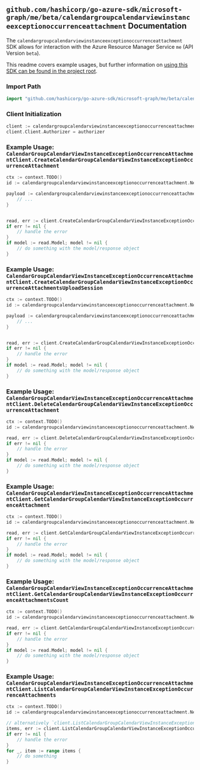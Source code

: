
## `github.com/hashicorp/go-azure-sdk/microsoft-graph/me/beta/calendargroupcalendarviewinstanceexceptionoccurrenceattachment` Documentation

The `calendargroupcalendarviewinstanceexceptionoccurrenceattachment` SDK allows for interaction with the Azure Resource Manager Service `me` (API Version `beta`).

This readme covers example usages, but further information on [using this SDK can be found in the project root](https://github.com/hashicorp/go-azure-sdk/tree/main/docs).

### Import Path

```go
import "github.com/hashicorp/go-azure-sdk/microsoft-graph/me/beta/calendargroupcalendarviewinstanceexceptionoccurrenceattachment"
```


### Client Initialization

```go
client := calendargroupcalendarviewinstanceexceptionoccurrenceattachment.NewCalendarGroupCalendarViewInstanceExceptionOccurrenceAttachmentClientWithBaseURI("https://management.azure.com")
client.Client.Authorizer = authorizer
```


### Example Usage: `CalendarGroupCalendarViewInstanceExceptionOccurrenceAttachmentClient.CreateCalendarGroupCalendarViewInstanceExceptionOccurrenceAttachment`

```go
ctx := context.TODO()
id := calendargroupcalendarviewinstanceexceptionoccurrenceattachment.NewMeCalendarGroupIdCalendarIdCalendarViewIdInstanceIdExceptionOccurrenceID("calendarGroupIdValue", "calendarIdValue", "eventIdValue", "eventId1Value", "eventId2Value")

payload := calendargroupcalendarviewinstanceexceptionoccurrenceattachment.Attachment{
	// ...
}


read, err := client.CreateCalendarGroupCalendarViewInstanceExceptionOccurrenceAttachment(ctx, id, payload)
if err != nil {
	// handle the error
}
if model := read.Model; model != nil {
	// do something with the model/response object
}
```


### Example Usage: `CalendarGroupCalendarViewInstanceExceptionOccurrenceAttachmentClient.CreateCalendarGroupCalendarViewInstanceExceptionOccurrenceAttachmentsUploadSession`

```go
ctx := context.TODO()
id := calendargroupcalendarviewinstanceexceptionoccurrenceattachment.NewMeCalendarGroupIdCalendarIdCalendarViewIdInstanceIdExceptionOccurrenceID("calendarGroupIdValue", "calendarIdValue", "eventIdValue", "eventId1Value", "eventId2Value")

payload := calendargroupcalendarviewinstanceexceptionoccurrenceattachment.CreateCalendarGroupCalendarViewInstanceExceptionOccurrenceAttachmentsUploadSessionRequest{
	// ...
}


read, err := client.CreateCalendarGroupCalendarViewInstanceExceptionOccurrenceAttachmentsUploadSession(ctx, id, payload)
if err != nil {
	// handle the error
}
if model := read.Model; model != nil {
	// do something with the model/response object
}
```


### Example Usage: `CalendarGroupCalendarViewInstanceExceptionOccurrenceAttachmentClient.DeleteCalendarGroupCalendarViewInstanceExceptionOccurrenceAttachment`

```go
ctx := context.TODO()
id := calendargroupcalendarviewinstanceexceptionoccurrenceattachment.NewMeCalendarGroupIdCalendarIdCalendarViewIdInstanceIdExceptionOccurrenceIdAttachmentID("calendarGroupIdValue", "calendarIdValue", "eventIdValue", "eventId1Value", "eventId2Value", "attachmentIdValue")

read, err := client.DeleteCalendarGroupCalendarViewInstanceExceptionOccurrenceAttachment(ctx, id, calendargroupcalendarviewinstanceexceptionoccurrenceattachment.DefaultDeleteCalendarGroupCalendarViewInstanceExceptionOccurrenceAttachmentOperationOptions())
if err != nil {
	// handle the error
}
if model := read.Model; model != nil {
	// do something with the model/response object
}
```


### Example Usage: `CalendarGroupCalendarViewInstanceExceptionOccurrenceAttachmentClient.GetCalendarGroupCalendarViewInstanceExceptionOccurrenceAttachment`

```go
ctx := context.TODO()
id := calendargroupcalendarviewinstanceexceptionoccurrenceattachment.NewMeCalendarGroupIdCalendarIdCalendarViewIdInstanceIdExceptionOccurrenceIdAttachmentID("calendarGroupIdValue", "calendarIdValue", "eventIdValue", "eventId1Value", "eventId2Value", "attachmentIdValue")

read, err := client.GetCalendarGroupCalendarViewInstanceExceptionOccurrenceAttachment(ctx, id, calendargroupcalendarviewinstanceexceptionoccurrenceattachment.DefaultGetCalendarGroupCalendarViewInstanceExceptionOccurrenceAttachmentOperationOptions())
if err != nil {
	// handle the error
}
if model := read.Model; model != nil {
	// do something with the model/response object
}
```


### Example Usage: `CalendarGroupCalendarViewInstanceExceptionOccurrenceAttachmentClient.GetCalendarGroupCalendarViewInstanceExceptionOccurrenceAttachmentsCount`

```go
ctx := context.TODO()
id := calendargroupcalendarviewinstanceexceptionoccurrenceattachment.NewMeCalendarGroupIdCalendarIdCalendarViewIdInstanceIdExceptionOccurrenceID("calendarGroupIdValue", "calendarIdValue", "eventIdValue", "eventId1Value", "eventId2Value")

read, err := client.GetCalendarGroupCalendarViewInstanceExceptionOccurrenceAttachmentsCount(ctx, id, calendargroupcalendarviewinstanceexceptionoccurrenceattachment.DefaultGetCalendarGroupCalendarViewInstanceExceptionOccurrenceAttachmentsCountOperationOptions())
if err != nil {
	// handle the error
}
if model := read.Model; model != nil {
	// do something with the model/response object
}
```


### Example Usage: `CalendarGroupCalendarViewInstanceExceptionOccurrenceAttachmentClient.ListCalendarGroupCalendarViewInstanceExceptionOccurrenceAttachments`

```go
ctx := context.TODO()
id := calendargroupcalendarviewinstanceexceptionoccurrenceattachment.NewMeCalendarGroupIdCalendarIdCalendarViewIdInstanceIdExceptionOccurrenceID("calendarGroupIdValue", "calendarIdValue", "eventIdValue", "eventId1Value", "eventId2Value")

// alternatively `client.ListCalendarGroupCalendarViewInstanceExceptionOccurrenceAttachments(ctx, id, calendargroupcalendarviewinstanceexceptionoccurrenceattachment.DefaultListCalendarGroupCalendarViewInstanceExceptionOccurrenceAttachmentsOperationOptions())` can be used to do batched pagination
items, err := client.ListCalendarGroupCalendarViewInstanceExceptionOccurrenceAttachmentsComplete(ctx, id, calendargroupcalendarviewinstanceexceptionoccurrenceattachment.DefaultListCalendarGroupCalendarViewInstanceExceptionOccurrenceAttachmentsOperationOptions())
if err != nil {
	// handle the error
}
for _, item := range items {
	// do something
}
```
